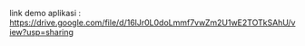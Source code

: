 link demo aplikasi :
https://drive.google.com/file/d/16lJr0L0doLmmf7vwZm2U1wE2TOTkSAhU/view?usp=sharing

